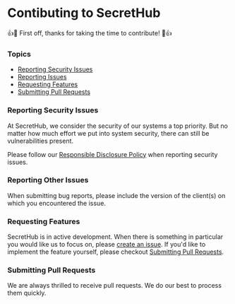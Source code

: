 # Contibuting to SecretHub

:+1::tada: First off, thanks for taking the time to contribute! :tada::+1:

### Topics

- [Reporting Security Issues](#reporting-security-issues)
- [Reporting Issues](#reporting-other-issues)
- [Requesting Features](#requesting-features)
- [Submitting Pull Requests](#submitting-pull-requests)

### Reporting Security Issues

At SecretHub, we consider the security of our systems a top priority.
But no matter how much effort we put into system security, there can still be vulnerabilities present.

Please follow our [Responsible Disclosure Policy][disclosure-policy] when reporting security issues.

### Reporting Other Issues

When submitting bug reports, please include the version of the client(s) on which you encountered the issue.

### Requesting Features

SecretHub is in active development. When there is something in particular you would like us to focus on, please [create an issue][issues].
If you'd like to implement the feature yourself, please checkout [Submitting Pull Requests](#submitting-pull-requests).

### Submitting Pull Requests

We are always thrilled to receive pull requests. We do our best to process them quickly.

[disclosure-policy]: https://secrethub.io/security/
[issues]: https://github.com/secrethub/secrethub-go/issues/new
